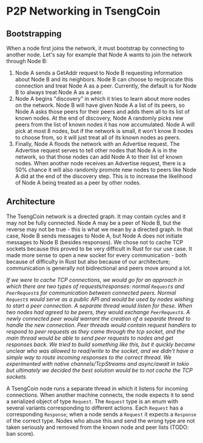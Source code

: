 # P2P Networking in TsengCoin

## Bootstrapping

When a node first joins the network, it must bootstrap by connecting to another node. Let's say for example that Node A wants to join the network through Node B:

1. Node A sends a GetAddr request to Node B requesting information about Node B and its neighbors. Node B can choose to reciprocate this connection and treat Node A as a peer. Currently, the default is for Node B to always treat Node A as a peer.
2. Node A begins "discovery" in which it tries to learn about more nodes on the network. Node B will have given Node A a list of its peers, so Node A asks those peers for their peers and adds them all to its list of known nodes. At the end of discovery, Node A randomly picks new peers from the list of known nodes it has now accumulated. Node A will pick at most 8 nodes, but if the network is small, it won't know 8 nodes to choose from, so it will just treat all of its known nodes as peers.
3. Finally, Node A floods the network with an Advertise request. The Advertise request serves to tell other nodes that Node A is in the network, so that those nodes can add Node A to their list of known nodes. When another node receives an Advertise request, there is a 50% chance it will also randomly promote new nodes to peers like Node A did at the end of the discovery step. This is to increase the likelihood of Node A being treated as a peer by other nodes.

## Architecture

The TsengCoin network is a directed graph. It may contain cycles and it may not be fully connected. Node A may be a peer of Node B, but the reverse may not be true - this is what we mean by a directed graph. In that case, Node B sends messages to Node A, but Node A does not initiate messages to Node B (besides responses). We chose not to cache TCP sockets because this proved to be very difficult in Rust for our use case. It made more sense to open a new socket for every communication - both because of difficulty in Rust but also because of our architecture; communication is generally not bidirectional and peers move around a lot.

_If we were to cache TCP connections, we would go for an approach in which there are two types of requests/responses: normal `Request`s and `PeerRequest`s for communication between connected peers. Normal `Request`s would serve as a public API and would be used by nodes wishing to start a peer connection. A separate thread would listen for these. When two nodes had agreed to be peers, they would exchange `PeerRequest`s. A newly connected peer would warrant the creation of a separate thread to handle the new connection. Peer threads would contain request handlers to respond to peer requests as they came through the tcp socket, and the main thread would be able to send peer requests to nodes and get responses back. We tried to build something like this, but it quickly became unclear who was allowed to read/write to the socket, and we didn't have a simple way to route incoming responses to the correct thread. We experimented with native channels/TcpStreams and async/await in tokio but ultimately we decided the best solution would be to not cache the TCP sockets._

A TsengCoin node runs a separate thread in which it listens for incoming connections. When another machine connects, the node expects it to send a serialized object of type `Request`. The `Request` type is an enum with several variants corresponding to different actions. Each `Request` has a corresponding `Response`; when a node sends a `Request` it expects a `Response` of the correct type. Nodes who abuse this and send the wrong type are not taken seriously and removed from the known node and peer lists (TODO: ban score).
